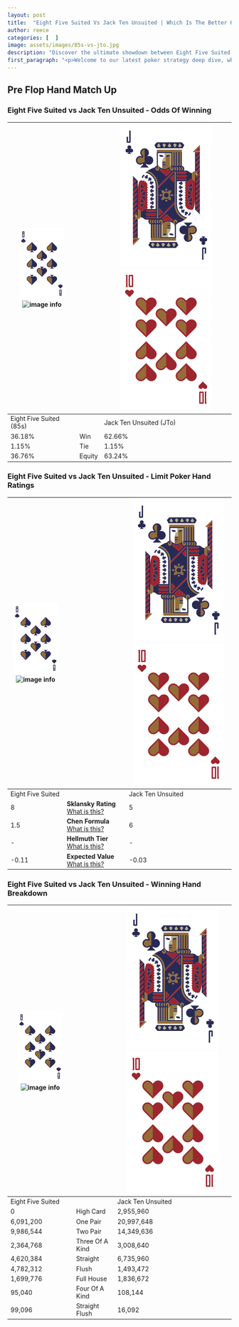 ```yaml
---
layout: post
title:  "Eight Five Suited Vs Jack Ten Unsuited | Which Is The Better Hand In Poker? A Complete Guide"
author: reece
categories: [  ]
image: assets/images/85s-vs-jto.jpg
description: "Discover the ultimate showdown between Eight Five Suited and Jack Ten Unsuited in poker! Uncover the odds, strategies, and scenarios where one hand triumphs over the other. Get ready to up your poker game with this thrilling analysis."
first_paragraph: "<p>Welcome to our latest poker strategy deep dive, where we're pitting two distinct hands against each other in a high-stakes showdown: Eight Five Suited vs Jack Ten Unsuited.</p><p>In the dynamic world of poker, every decision counts, and knowing which hand holds the upper hand is key to your success at the table.</p><p>In this article, we'll dissect these two hands, explore the scenarios where one dominates the other, and equip you with the knowledge to make strategic choices that can tip the odds in your favor.</p><p>Get ready to unravel the intriguing dynamics of these poker hands and elevate your game to new heights.</p>"
---
```




[comment]: # (sp0)

## Pre Flop Hand Match Up

<div class="table hand-ratings" markdown="1"> 



### Eight Five Suited vs Jack Ten Unsuited - Odds Of Winning


    
| ![image info](assets/images/hand1/8.png) ![image info](assets/images/hand1/5s.png) |  | ![image info](assets/images/hand2/J.png) ![image info](assets/images/hand2/To.png) |
| -------- | -------- | -------- |
| Eight Five Suited (85s) |  | Jack Ten Unsuited (JTo) |
| 36.18% | Win | 62.66% |
| 1.15% | Tie | 1.15% |
| 36.76% | Equity | 63.24% |




[comment]: # (sp1)



### Eight Five Suited vs Jack Ten Unsuited - Limit Poker Hand Ratings


    
| ![image info](assets/images/hand1/8.png) ![image info](assets/images/hand1/5s.png) |  | ![image info](assets/images/hand2/J.png) ![image info](assets/images/hand2/To.png) |
| -------- | -------- | -------- |
| Eight Five Suited |  | Jack Ten Unsuited |
| 8 | **Sklansky Rating** [What is this?](/sklansky-rating-explained) | 5 |
| 1.5 | **Chen Formula** [What is this?](/chen-formula-explained) | 6 |
| - | **Hellmuth Tier** [What is this?](/Hellmuth-tier-explained) | - |
| -0.11 | **Expected Value** [What is this?](/expected-value-explained) | -0.03 |




[comment]: # (sp2)



### Eight Five Suited vs Jack Ten Unsuited - Winning Hand Breakdown


    
| ![image info](assets/images/hand1/8.png) ![image info](assets/images/hand1/5s.png) |  | ![image info](assets/images/hand2/J.png) ![image info](assets/images/hand2/To.png) |
| -------- | -------- | -------- |
| Eight Five Suited |  | Jack Ten Unsuited |
| 0 | High Card | 2,955,960 |
| 6,091,200 | One Pair | 20,997,648 |
| 9,986,544 | Two Pair | 14,349,636 |
| 2,364,768 | Three Of A Kind | 3,008,640 |
| 4,620,384 | Straight | 6,735,960 |
| 4,782,312 | Flush | 1,493,472 |
| 1,699,776 | Full House | 1,836,672 |
| 95,040 | Four Of A Kind | 108,144 |
| 99,096 | Straight Flush | 16,092 |




[comment]: # (sp3)



</div>

[comment]: # (sp4)



[comment]: # (sp5)

